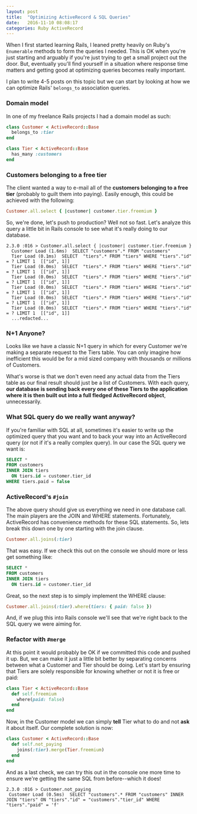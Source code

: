 ```yaml
---
layout: post
title:  "Optimizing ActiveRecord & SQL Queries"
date:   2016-11-10 08:08:17
categories: Ruby ActiveRecord
---
```


When I first started learning Rails, I leaned pretty heavily on Ruby's `Enumerable` methods to form the queries I needed. This is OK when you're just starting and arguably if you're just trying to get a small project out the door. But, eventually you'll find yourself in a situation where response time matters and getting good at optimizing queries becomes really important.

I plan to write 4-5 posts on this topic but we can start by looking at how we can optimize Rails' `belongs_to` association queries.

### Domain model

In one of my freelance Rails projects I had a domain model as such:

```ruby
class Customer < ActiveRecord::Base
  belongs_to :tier
end

class Tier < ActiveRecord::Base
  has_many :customers
end
```

### Customers belonging to a free tier

The client wanted a way to e-mail all of the __customers belonging to a free tier__ (probably to guilt them into paying). Easily enough, this could be achieved with the following:

```ruby
Customer.all.select { |customer| customer.tier.freemium }
```

So, we're done, let's push to production? Well not so fast. Let's analyze this query a little bit in Rails console to see what it's really doing to our database.

```console
2.3.0 :016 > Customer.all.select { |customer| customer.tier.freemium }
  Customer Load (1.6ms)  SELECT "customers".* FROM "customers"
  Tier Load (0.1ms)  SELECT  "tiers".* FROM "tiers" WHERE "tiers"."id" = ? LIMIT 1  [["id", 1]]
  Tier Load (0.0ms)  SELECT  "tiers".* FROM "tiers" WHERE "tiers"."id" = ? LIMIT 1  [["id", 1]]
  Tier Load (0.0ms)  SELECT  "tiers".* FROM "tiers" WHERE "tiers"."id" = ? LIMIT 1  [["id", 1]]
  Tier Load (0.0ms)  SELECT  "tiers".* FROM "tiers" WHERE "tiers"."id" = ? LIMIT 1  [["id", 1]]
  Tier Load (0.0ms)  SELECT  "tiers".* FROM "tiers" WHERE "tiers"."id" = ? LIMIT 1  [["id", 1]]
  Tier Load (0.0ms)  SELECT  "tiers".* FROM "tiers" WHERE "tiers"."id" = ? LIMIT 1  [["id", 1]]
  ...redacted...
```

### N+1 Anyone?

Looks like we have a classic N+1 query in which for every Customer we're making a separate request to the Tiers table. You can only imagine how inefficient this would be for a mid sized company with thousands or millions of Customers.

What's worse is that we don't even need any actual data from the Tiers table as our final result should just be a list of Customers. With each query, __our database is sending back every one of these Tiers to the application where it is then built out into a full fledged ActiveRecord object__, unnecessarily.

### What SQL query do we really want anyway?

If you're familiar with SQL at all, sometimes it's easier to write up the optimized query that you want and to back your way into an ActiveRecord query (or not if it's a really complex query). In our case the SQL query we want is:

```sql
SELECT *
FROM customers
INNER JOIN tiers
  ON tiers.id = customer.tier_id
WHERE tiers.paid = false
```

### ActiveRecord's `#join`

The above query should give us everything we need in one database call. The main players are the JOIN and WHERE statements. Fortunately, ActiveRecord has convenience methods for these SQL statements. So, lets break this down one by one starting with the join clause.

```ruby
Customer.all.joins(:tier)
```

That was easy. If we check this out on the console we should more or less get something like:

```sql
SELECT *
FROM customers
INNER JOIN tiers
  ON tiers.id = customer.tier_id
```

Great, so the next step is to simply implement the WHERE clause:

```ruby
Customer.all.joins(:tier).where(tiers: { paid: false })
```

And, if we plug this into Rails console we'll see that we're right back to the SQL query we were aiming for.

### Refactor with `#merge`

At this point it would probably be OK if we committed this code and pushed it up. But, we can make it just a little bit better by separating concerns between what a Customer and Tier should be doing. Let's start by ensuring that Tiers are solely responsible for knowing whether or not it is free or paid:

```ruby
class Tier < ActiveRecord::Base
  def self.freemium
    where(paid: false)
  end
end
```

Now, in the Customer model we can simply __tell__ Tier what to do and not __ask__ it about itself. Our complete solution is now:

```ruby
class Customer < ActiveRecord::Base
  def self.not_paying
    joins(:tier).merge(Tier.freemium)
  end
end
```

And as a last check, we can try this out in the console one more time to ensure we're getting the same SQL from before--which it does!

```console
2.3.0 :016 > Customer.not_paying
 Customer Load (0.5ms)  SELECT "customers".* FROM "customers" INNER JOIN "tiers" ON "tiers"."id" = "customers"."tier_id" WHERE "tiers"."paid" = 'f'
```
